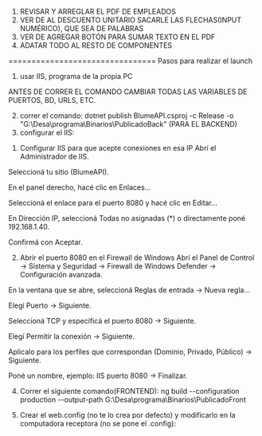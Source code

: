 1) REVISAR Y ARREGLAR EL PDF DE EMPLEADOS
2) VER DE AL DESCUENTO UNITARIO SACARLE LAS FLECHAS(INPUT NUMÉRICO), QUE SEA DE PALABRAS
3) VER DE AGREGAR BOTÓN PARA SUMAR TEXTO EN EL PDF
4) ADATAR TODO AL RESTO DE COMPONENTES



================================
Pasos para realizar el launch
1) usar IIS, programa de la propia PC

ANTES DE CORRER EL COMANDO CAMBIAR TODAS LAS VARIABLES DE PUERTOS, BD, URLS, ETC.

2) correr el comando: dotnet publish BlumeAPI.csproj -c Release -o "G:\Desa\programa\Binarios\PublicadoBack" (PARA EL BACKEND)
3) configurar el IIS:

1. Configurar IIS para que acepte conexiones en esa IP
Abrí el Administrador de IIS.

Seleccioná tu sitio (BlumeAPI).

En el panel derecho, hacé clic en Enlaces...

Seleccioná el enlace para el puerto 8080 y hacé clic en Editar...

En Dirección IP, seleccioná Todas no asignadas (*) o directamente poné 192.168.1.40.

Confirmá con Aceptar.

2. Abrir el puerto 8080 en el Firewall de Windows
Abrí el Panel de Control → Sistema y Seguridad → Firewall de Windows Defender → Configuración avanzada.

En la ventana que se abre, seleccioná Reglas de entrada → Nueva regla...

Elegí Puerto → Siguiente.

Seleccioná TCP y especificá el puerto 8080 → Siguiente.

Elegí Permitir la conexión → Siguiente.

Aplicalo para los perfiles que correspondan (Dominio, Privado, Público) → Siguiente.

Poné un nombre, ejemplo: IIS puerto 8080 → Finalizar.



4) Correr el siguiente comando(FRONTEND): ng build --configuration production --output-path G:\Desa\programa\Binarios\PublicadoFront

5) Crear el web.config (no te lo crea por defecto) y modificarlo en la computadora receptora (no se pone el .config):
<?xml version="1.0" encoding="utf-8"?>
<configuration>
  <system.webServer>
    <rewrite>
      <rules>
        <rule name="Angular Routes" stopProcessing="true">
          <match url=".*" />
          <conditions logicalGrouping="MatchAll">
            <add input="{REQUEST_FILENAME}" matchType="IsFile" negate="true" />
            <add input="{REQUEST_FILENAME}" matchType="IsDirectory" negate="true" />
          </conditions>
          <action type="Rewrite" url="/index.html" />
        </rule>
      </rules>
    </rewrite>
  </system.webServer>
</configuration>


